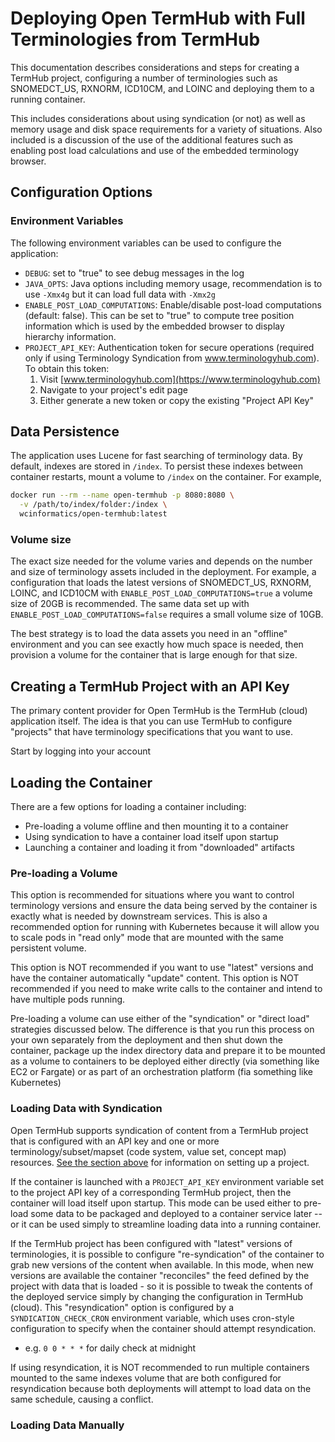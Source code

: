 # Deploying Open TermHub with Full Terminologies from TermHub

This documentation describes considerations and steps for creating a TermHub project,
configuring a number of terminologies such as SNOMEDCT_US, RXNORM, ICD10CM, and LOINC
and deploying them to a running container.

This includes considerations about using syndication (or not) as well as memory usage
and disk space requirements for a variety of situations.  Also included is a discussion
of the use of the additional features such as enabling post load calculations and use of
the embedded terminology browser.

## Configuration Options

### Environment Variables

The following environment variables can be used to configure the application:

- `DEBUG`: set to "true" to see debug messages in the log
- `JAVA_OPTS`: Java options including memory usage, recommendation is to use `-Xmx4g` but it can load full data with `-Xmx2g`
- `ENABLE_POST_LOAD_COMPUTATIONS`: Enable/disable post-load computations (default: false).  This can be set to "true" to compute tree position information which is used by the embedded browser to display hierarchy information.
- `PROJECT_API_KEY`: Authentication token for secure operations (required only if using Terminology Syndication from www.terminologyhub.com). To obtain this token:
  1. Visit [www.terminologyhub.com](https://www.terminologyhub.com)
  2. Navigate to your project's edit page
  3. Either generate a new token or copy the existing "Project API Key"

## Data Persistence

The application uses Lucene for fast searching of terminology data. By default, indexes are stored in `/index`. To persist these indexes between container restarts, mount a volume to `/index` on the container.  For example, 

```bash
docker run --rm --name open-termhub -p 8080:8080 \
  -v /path/to/index/folder:/index \
  wcinformatics/open-termhub:latest
```

### Volume size

The exact size needed for the volume varies and depends on the number and size of terminology assets included in the deployment.  For example, a configuration that loads the latest versions of SNOMEDCT_US, RXNORM, LOINC, and ICD10CM with `ENABLE_POST_LOAD_COMPUTATIONS=true` a volume size of 20GB is recommended.  The same data set up with `ENABLE_POST_LOAD_COMPUTATIONS=false` requires a small volume size of 10GB.  

The best strategy is to load the data assets you need in an "offline" environment and you can see exactly how much space is needed, then provision a volume for the container that is large enough for that size.

## Creating a TermHub Project with an API Key

The primary content provider for Open TermHub is the TermHub (cloud) application itself.  The idea is that you can use TermHub to configure "projects" that have terminology specifications that you want to use.

Start by logging into your account

## Loading the Container

There are a few options for loading a container including: 
* Pre-loading a volume offline and then mounting it to a container
* Using syndication to have a container load itself upon startup
* Launching a container and loading it from "downloaded" artifacts


### Pre-loading a Volume

This option is recommended for situations where you want to control terminology versions and ensure the data being
served by the container is exactly what is needed by downstream services.  This is also a recommended option for
running with Kubernetes because it will allow you to scale pods in "read only" mode that are mounted with the same
persistent volume.   

This option is NOT recommended if you want to use "latest" versions and have the container automatically "update"
content. This option is NOT recommended if you need to make write calls to the container and intend to have multiple
pods running.

Pre-loading a volume can use either of the "syndication" or "direct load" strategies discussed below.  The difference
is that you run this process on your own separately from the deployment and then shut down the container, package
up the index directory data and prepare it to be mounted as a volume to containers to be deployed either directly
(via something like EC2 or Fargate) or as part of an orchestration platform (fia something like Kubernetes)

### Loading Data with Syndication

Open TermHub supports syndication of content from a TermHub project that is configured with an API key and one or
more terminology/subset/mapset (code system, value set, concept map) resources.  [See the section above](#creating-a-termhub-project-with-an-api-key) for information on setting up a project.

If the container is launched with a `PROJECT_API_KEY` environment variable set to the project API key of a corresponding TermHub project, then the container will load itself upon startup.  This mode can be used either to pre-load some data to be packaged and deployed to a container service later -- or it can be used simply to streamline loading data into a running container.

If the TermHub project has been configured with "latest" versions of terminologies, it is possible to configure "re-syndication" of the container to grab new versions of the content when available.  In this mode, when new versions are available the container "reconciles" the feed defined by the project with data that is loaded - so it is possible to tweak
the contents of the deployed service simply by changing the configuration in TermHub (cloud). This "resyndication" option is configured by a `SYNDICATION_CHECK_CRON` environment variable, which uses cron-style configuration to specify when the container should attempt resyndication. 

* e.g. `0 0 * * *` for daily check at midnight

If using resyndication, it is NOT recommended to run multiple containers mounted to the same indexes volume that are both configured for resyndication because both deployments will attempt to load data on the same schedule, causing a conflict.


### Loading Data Manually




